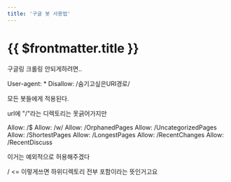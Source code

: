 ```yaml
---
title: '구글 봇 사용법'
---
```


# {{ $frontmatter.title }}



구글링 크롤링 안되게하려면..

User-agent: *
Disallow: /숨기고싶은URI경로/



모든 봇들에게 적용된다.

url에 "/"라는 디렉토리는 못긁어가지만

Allow: /$
Allow: /w/
Allow: /OrphanedPages
Allow: /UncategorizedPages
Allow: /ShortestPages
Allow: /LongestPages
Allow: /RecentChanges
Allow: /RecentDiscuss

이거는 예외적으로 허용해주겠다


/ <= 이렇게쓰면 하위디렉토리 전부 포함이라는 뜻인거고요